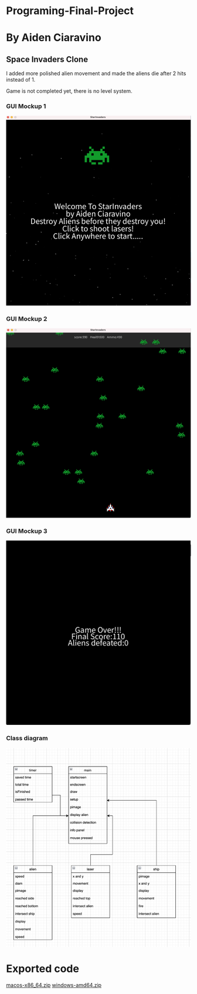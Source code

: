 # Programing-Final-Project
# By Aiden Ciaravino
## Space Invaders Clone

I added more polished alien movement and made the aliens die after 2 hits instead of 1.

Game is not completed yet, there is no level system.

### GUI Mockup 1
![startscreen](images/start.png)
### GUI Mockup 2
![Alien](images/sic.png)
### GUI Mockup 3
![endscreen](images/endscr.png)
### Class diagram
![Class Diagram](images/starinvad.png)

# Exported code
[macos-x86_64.zip](https://github.com/AidenCiaravino/programing-project/files/8771752/macos-x86_64.zip)
[windows-amd64.zip](https://github.com/AidenCiaravino/programing-project/files/8771753/windows-amd64.zip)
